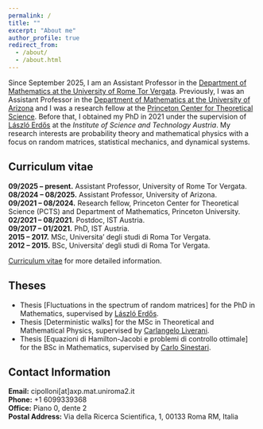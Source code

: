 ```yaml
---
permalink: /
title: ""
excerpt: "About me"
author_profile: true
redirect_from: 
  - /about/
  - /about.html
---
```


Since September 2025, I am an Assistant Professor in the [Department of Mathematics at the University of Rome Tor Vergata](https://www.mat.uniroma2.it). Previously, I was an Assistant Professor in the [Department of Mathematics at the University of Arizona](https://www.math.arizona.edu/?check_logged_in=1) and I was a research fellow at the [Princeton Center for Theoretical Science](https://pcts.princeton.edu). Before that, I obtained my PhD in 2021 under the supervision of [László Erdős](https://ist.ac.at/en/research/erdoes-group/) at the *Institute of Science and Technology Austria*. My research interests are probability theory and mathematical physics with a focus on random matrices, statistical mechanics, and dynamical systems.



## **Curriculum vitae**

**09/2025 – present.** Assistant Professor, University of Rome Tor Vergata.   
**08/2024 – 08/2025.** Assistant Professor, University of Arizona.   
**09/2021 – 08/2024.** Research fellow, Princeton Center for Theoretical Science (PCTS) and Department of Mathematics, Princeton University.  
**02/2021 – 08/2021.** Postdoc, IST Austria.  
**09/2017 – 01/2021.** PhD, IST Austria.  
**2015 – 2017.** MSc, Universita’ degli studi di Roma Tor Vergata.  
**2012 – 2015.** BSc, Universita’ degli studi di Roma Tor Vergata.

[Curriculum vitae](/files/CV_new_ita.pdf) for more detailed information.

## **Theses**

- Thesis [Fluctuations in the spectrum of random matrices] for the PhD in Mathematics, supervised by [László Erdős](https://ist.ac.at/en/research/erdoes-group/).  
- Thesis [Deterministic walks] for the MSc in Theoretical and Mathematical Physics, supervised by [Carlangelo Liverani](https://www.mat.uniroma2.it/~liverani/).  
- Thesis [Equazioni di Hamilton-Jacobi e problemi di controllo ottimale] for the BSc in Mathematics, supervised by [Carlo Sinestari](https://www.mat.uniroma2.it/~sinestra/).  


## **Contact Information**

**Email:** cipolloni[at]axp.mat.uniroma2.it   
**Phone:** +1 6099339368     
**Office:** Piano 0, dente 2    
**Postal Address:** Via della Ricerca Scientifica, 1, 00133 Roma RM, Italia 


